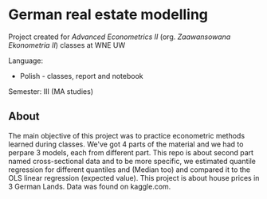 # German real estate modelling
Project created for *Advanced Econometrics II* (org. *Zaawansowana Ekonometria II*) classes at WNE UW

Language:
 - Polish - classes, report and notebook

Semester: III (MA studies)

## About
The main objective of this project was to practice econometric methods learned during classes. We've got 4 parts of the material and we had to perpare 3 models, each from different part. This repo is about second part named cross-sectional data and to be more specific, we estimated quantile regression for different quantiles and (Median too) and compared it to the OLS linear regression (expected value). This project is about house prices in 3 German Lands. Data was found on kaggle.com.
